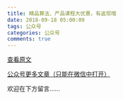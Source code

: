 ```yaml
---
title: 精品算法、产品课程大优惠，有返现哦
date: 2018-09-18 05:00:09
tags: 公众号
categories: 公众号
comments: true
---
```


[查看原文](https://mp.weixin.qq.com/s/zQC-PE068bIzhH6oIEhtuA)

[公众号更多文章（只能在微信中打开）](https://mp.weixin.qq.com/mp/profile_ext?action=home&__biz=MzUyMTg5MjA5OA==&scene=123#wechat_redirect)

欢迎在下方留言…… 

<!---more--->
